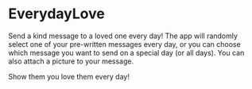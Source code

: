 # EverydayLove
Send a kind message to a loved one every day! The app will randomly select one of your pre-written messages every day, or you can choose which message you want to send on a special day (or all days). You can also attach a picture to your message.

Show them you love them every day!

